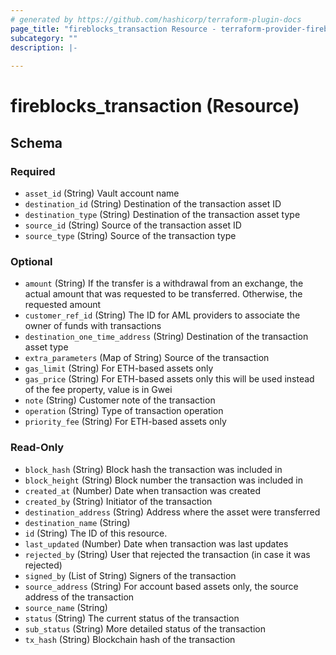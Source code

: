 ```yaml
---
# generated by https://github.com/hashicorp/terraform-plugin-docs
page_title: "fireblocks_transaction Resource - terraform-provider-fireblocks"
subcategory: ""
description: |-
  
---
```


# fireblocks_transaction (Resource)





<!-- schema generated by tfplugindocs -->
## Schema

### Required

- `asset_id` (String) Vault account name
- `destination_id` (String) Destination of the transaction asset ID
- `destination_type` (String) Destination of the transaction asset type
- `source_id` (String) Source of the transaction asset ID
- `source_type` (String) Source of the transaction type

### Optional

- `amount` (String) If the transfer is a withdrawal from an exchange, the actual amount that was requested to be transferred. Otherwise, the requested amount
- `customer_ref_id` (String) The ID for AML providers to associate the owner of funds with transactions
- `destination_one_time_address` (String) Destination of the transaction asset type
- `extra_parameters` (Map of String) Source of the transaction
- `gas_limit` (String) For ETH-based assets only
- `gas_price` (String) For ETH-based assets only this will be used instead of the fee property, value is in Gwei
- `note` (String) Customer note of the transaction
- `operation` (String) Type of transaction operation
- `priority_fee` (String) For ETH-based assets only

### Read-Only

- `block_hash` (String) Block hash the transaction was included in
- `block_height` (String) Block number the transaction was included in
- `created_at` (Number) Date when transaction was created
- `created_by` (String) Initiator of the transaction
- `destination_address` (String) Address where the asset were transferred
- `destination_name` (String)
- `id` (String) The ID of this resource.
- `last_updated` (Number) Date when transaction was last updates
- `rejected_by` (String) User that rejected the transaction (in case it was rejected)
- `signed_by` (List of String) Signers of the transaction
- `source_address` (String) For account based assets only, the source address of the transaction
- `source_name` (String)
- `status` (String) The current status of the transaction
- `sub_status` (String) More detailed status of the transaction
- `tx_hash` (String) Blockchain hash of the transaction


